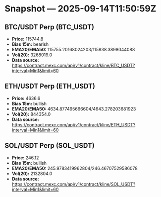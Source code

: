 # Snapshot — 2025-09-14T11:50:59Z

## BTC/USDT Perp (BTC_USDT)
- **Price:** 115744.8
- **Bias 15m:** bearish
- **EMA20/EMA50:** 115755.20168024203/115838.3898044088
- **Vol(20):** 3268019.0
- **Data source:** https://contract.mexc.com/api/v1/contract/kline/BTC_USDT?interval=Min1&limit=60

## ETH/USDT Perp (ETH_USDT)
- **Price:** 4636.6
- **Bias 15m:** bullish
- **EMA20/EMA50:** 4634.877495666604/4643.278203681923
- **Vol(20):** 844354.0
- **Data source:** https://contract.mexc.com/api/v1/contract/kline/ETH_USDT?interval=Min1&limit=60

## SOL/USDT Perp (SOL_USDT)
- **Price:** 246.12
- **Bias 15m:** bullish
- **EMA20/EMA50:** 245.9783419962804/246.46707529586078
- **Vol(20):** 2132804.0
- **Data source:** https://contract.mexc.com/api/v1/contract/kline/SOL_USDT?interval=Min1&limit=60
